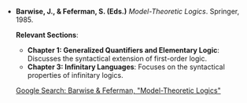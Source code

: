 

- **Barwise, J., & Feferman, S. (Eds.)** *Model-Theoretic Logics*. Springer, 1985.

  **Relevant Sections**:
  - **Chapter 1: Generalized Quantifiers and Elementary Logic**: Discusses the syntactical extension of first-order logic.
  - **Chapter 3: Infinitary Languages**: Focuses on the syntactical properties of infinitary logics.

  [Google Search: Barwise & Feferman, "Model-Theoretic Logics"](https://www.google.com/search?q=Barwise+%26+Feferman,+%22Model-Theoretic+Logics%22)